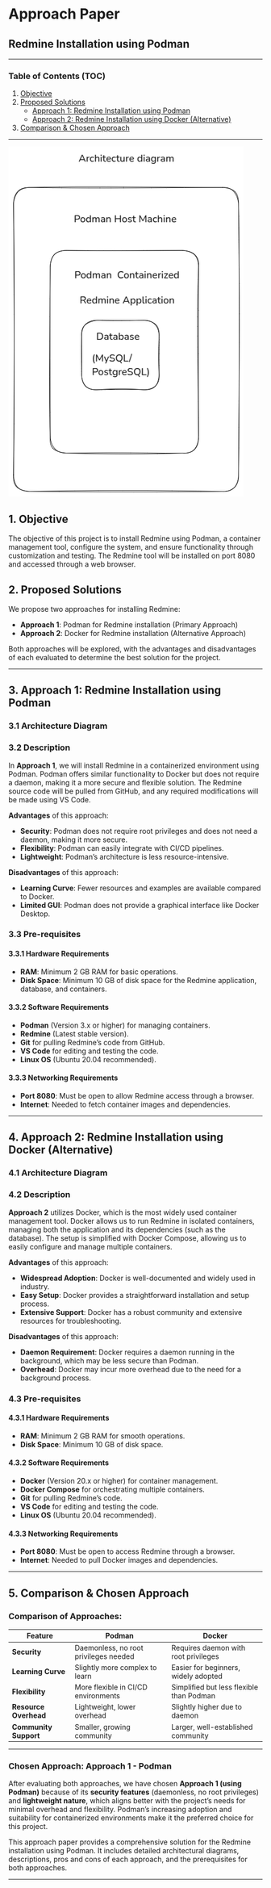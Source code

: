 
# Approach Paper

## Redmine Installation using Podman

---

### Table of Contents (TOC)
1. [Objective](#objective)
2. [Proposed Solutions](#proposed-solutions)
   - [Approach 1: Redmine Installation using Podman](#approach-1-redmine-installation-using-podman)
   - [Approach 2: Redmine Installation using Docker (Alternative)](#approach-2-redmine-installation-using-docker-alternative)
3. [Comparison & Chosen Approach](#comparison--chosen-approach)

---
![image1](images/Architecture.png)

## 1. Objective
The objective of this project is to install Redmine using Podman, a container management tool, configure the system, and ensure functionality through customization and testing. The Redmine tool will be installed on port 8080 and accessed through a web browser.

## 2. Proposed Solutions
We propose two approaches for installing Redmine:
- **Approach 1**: Podman for Redmine installation (Primary Approach)
- **Approach 2**: Docker for Redmine installation (Alternative Approach)

Both approaches will be explored, with the advantages and disadvantages of each evaluated to determine the best solution for the project.

---

## 3. Approach 1: Redmine Installation using Podman

### 3.1 Architecture Diagram


### 3.2 Description
In **Approach 1**, we will install Redmine in a containerized environment using Podman. Podman offers similar functionality to Docker but does not require a daemon, making it a more secure and flexible solution. The Redmine source code will be pulled from GitHub, and any required modifications will be made using VS Code.

**Advantages** of this approach:
- **Security**: Podman does not require root privileges and does not need a daemon, making it more secure.
- **Flexibility**: Podman can easily integrate with CI/CD pipelines.
- **Lightweight**: Podman’s architecture is less resource-intensive.

**Disadvantages** of this approach:
- **Learning Curve**: Fewer resources and examples are available compared to Docker.
- **Limited GUI**: Podman does not provide a graphical interface like Docker Desktop.

### 3.3 Pre-requisites

#### 3.3.1 Hardware Requirements
- **RAM**: Minimum 2 GB RAM for basic operations.
- **Disk Space**: Minimum 10 GB of disk space for the Redmine application, database, and containers.

#### 3.3.2 Software Requirements
- **Podman** (Version 3.x or higher) for managing containers.
- **Redmine** (Latest stable version).
- **Git** for pulling Redmine’s code from GitHub.
- **VS Code** for editing and testing the code.
- **Linux OS** (Ubuntu 20.04 recommended).

#### 3.3.3 Networking Requirements
- **Port 8080**: Must be open to allow Redmine access through a browser.
- **Internet**: Needed to fetch container images and dependencies.

---

## 4. Approach 2: Redmine Installation using Docker (Alternative)

### 4.1 Architecture Diagram


### 4.2 Description
**Approach 2** utilizes Docker, which is the most widely used container management tool. Docker allows us to run Redmine in isolated containers, managing both the application and its dependencies (such as the database). The setup is simplified with Docker Compose, allowing us to easily configure and manage multiple containers.

**Advantages** of this approach:
- **Widespread Adoption**: Docker is well-documented and widely used in industry.
- **Easy Setup**: Docker provides a straightforward installation and setup process.
- **Extensive Support**: Docker has a robust community and extensive resources for troubleshooting.

**Disadvantages** of this approach:
- **Daemon Requirement**: Docker requires a daemon running in the background, which may be less secure than Podman.
- **Overhead**: Docker may incur more overhead due to the need for a background process.

### 4.3 Pre-requisites

#### 4.3.1 Hardware Requirements
- **RAM**: Minimum 2 GB RAM for smooth operations.
- **Disk Space**: Minimum 10 GB of disk space.

#### 4.3.2 Software Requirements
- **Docker** (Version 20.x or higher) for container management.
- **Docker Compose** for orchestrating multiple containers.
- **Git** for pulling Redmine’s code.
- **VS Code** for editing and testing the code.
- **Linux OS** (Ubuntu 20.04 recommended).

#### 4.3.3 Networking Requirements
- **Port 8080**: Must be open to access Redmine through a browser.
- **Internet**: Needed to pull Docker images and dependencies.

---

## 5. Comparison & Chosen Approach

### Comparison of Approaches:

| Feature                | Podman                             | Docker                             |
|------------------------|------------------------------------|------------------------------------|
| **Security**           | Daemonless, no root privileges needed | Requires daemon with root privileges |
| **Learning Curve**     | Slightly more complex to learn     | Easier for beginners, widely adopted |
| **Flexibility**        | More flexible in CI/CD environments | Simplified but less flexible than Podman |
| **Resource Overhead**  | Lightweight, lower overhead        | Slightly higher due to daemon      |
| **Community Support**  | Smaller, growing community         | Larger, well-established community |

---

### Chosen Approach: **Approach 1 - Podman**

After evaluating both approaches, we have chosen **Approach 1 (using Podman)** because of its **security features** (daemonless, no root privileges) and **lightweight nature**, which aligns better with the project’s needs for minimal overhead and flexibility. Podman’s increasing adoption and suitability for containerized environments make it the preferred choice for this project.

This approach paper provides a comprehensive solution for the Redmine installation using Podman. It includes detailed architectural diagrams, descriptions, pros and cons of each approach, and the prerequisites for both approaches.

---


